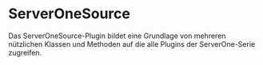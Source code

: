 # ServerOneSource

Das ServerOneSource-Plugin bildet eine Grundlage von mehreren nützlichen Klassen und Methoden auf die alle Plugins der ServerOne-Serie zugreifen.
